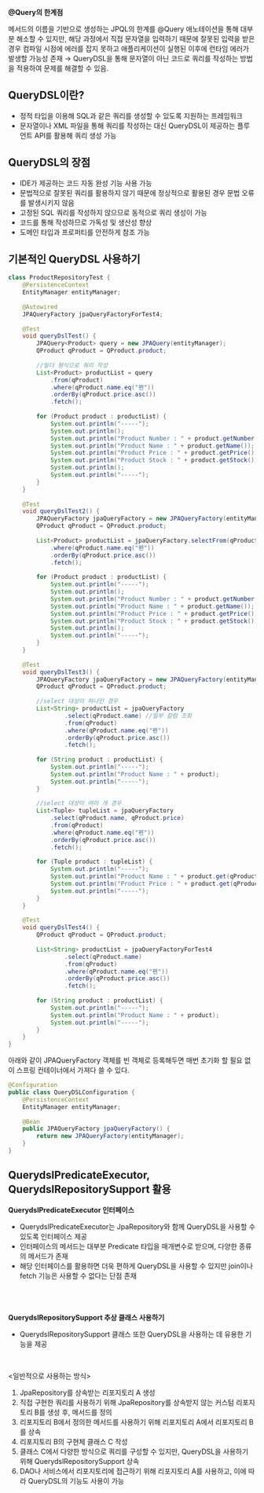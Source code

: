 **@Query의 한계점**

메서드의 이름을 기반으로 생성하는 JPQL의 한계를 @Query 애노테이션을 통해 대부분 해소할 수 있지만, 해당 과정에서 직접 문자열을 입력하기 때문에 잘못된 입력을 받은 경우 컴파일 시점에 에러를 잡지 못하고 애플리케이션이 실행된 이후에 런타임 에러가 발생할 가능성 존재
→ QueryDSL을 통해 문자열이 아닌 코드로 쿼리를 작성하는 방법을 적용하여 문제를 해결할 수 있음.


## QueryDSL이란?
- 정적 타입을 이용해 SQL과 같은 쿼리를 생성할 수 있도록 지원하는 프레임워크
- 문자열이나 XML 파일을 통해 쿼리를 작성하는 대신 QueryDSL이 제공하는 플루언트 API를 활용해 쿼리 생성 가능

## QueryDSL의 장점
- IDE가 제공하는 코드 자동 완성 기능 사용 가능
- 문법적으로 잘못된 쿼리를 활용하지 않기 때문에 정상적으로 활용된 경우 문법 오류를 발생시키지 않음
- 고정된 SQL 쿼리를 작성하지 않으므로 동적으로 쿼리 생성이 가능
- 코드를 통해 작성하므로 가독성 및 생산성 향상
- 도메인 타입과 프로퍼티를 안전하게 참조 가능


## 기본적인 QueryDSL 사용하기
```java
class ProductRepositoryTest {
    @PersistenceContext
    EntityManager entityManager;
    
    @Autowired
    JPAQueryFactory jpaQueryFactoryForTest4;
    
    @Test
    void queryDslTest() {
        JPAQuery<Product> query = new JPAQuery(entityManager);
        QProduct qProduct = QProduct.product;
        
        //빌더 형식으로 쿼리 작성
        List<Product> productList = query
            .from(qProduct)
            .where(qProduct.name.eq("펜"))
            .orderBy(qProduct.price.asc())
            .fetch();
            
        for (Product product : productList) {
            System.out.println("-----");
            System.out.println();
            System.out.println("Product Number : " + product.getNumber());
            System.out.println("Product Name : " + product.getName());
            System.out.println("Product Price : " + product.getPrice());
            System.out.println("Product Stock : " + product.getStock());
            System.out.println();
            System.out.println("-----");
        }
    }
    
    @Test
    void queryDslTest2() {
        JPAQueryFactory jpaQueryFactory = new JPAQueryFactory(entityManager);
        QProduct qProduct = QProduct.product;
        
        List<Product> productList = jpaQueryFactory.selectFrom(qProduct) //전체 칼럼 조회
            .where(qProduct.name.eq("펜"))
            .orderBy(qProduct.price.asc())
            .fetch();
            
        for (Product product : productList) {
            System.out.println("-----");     
            System.out.println();
            System.out.println("Product Number : " + product.getNumber());
            System.out.println("Product Name : " + product.getName());
            System.out.println("Product Price : " + product.getPrice());
            System.out.println("Product Stock : " + product.getStock());
            System.out.println();
            System.out.println("-----");
        }
    }
    
    @Test
    void queryDslTest3() {
        JPAQueryFactory jpaQueryFactory = new JPAQueryFactory(entityManager);
        QProduct qProduct = QProduct.product;
        
        //select 대상이 하나인 경우
        List<String> productList = jpaQueryFactory
                .select(qProduct.name) //일부 칼럼 조회
                .from(qProduct)
                .where(qProduct.name.eq("펜"))
                .orderBy(qProduct.price.asc())
                .fetch();
                
        for (String product : productList) {
            System.out.println("-----");     
            System.out.println("Product Name : " + product);
            System.out.println("-----");     
        }
        
        //select 대상이 여러 개 경우
        List<Tuple> tupleList = jpaQueryFactory
            .select(qProduct.name, qProduct.price)
            .from(qProduct)
            .where(qProduct.name.eq("펜"))
            .orderBy(qProduct.price.asc())
            .fetch();
            
        for (Tuple product : tupleList) {
            System.out.println("-----");
            System.out.println("Product Name : " + product.get(qProduct.name));
            System.out.println("Product Price : " + product.get(qProduct.price));
            System.out.println("-----");
        }
    }
    
    @Test
    void queryDslTest4() {
        QProduct qProduct = QProduct.product;
        
        List<String> productList = jpaQueryFactoryForTest4
                .select(qProduct.name)
                .from(qProduct)
                .where(qProduct.name.eq("펜"))
                .orderBy(qProduct.price.asc())
                .fetch();
                
        for (String product : productList) {
            System.out.println("-----");     
            System.out.println("Product Name : " + product);
            System.out.println("-----");     
        }
    }
}
```
아래와 같이 JPAQueryFactory 객체를 빈 객체로 등록해두면 매번 초기화 할 필요 없이 스프링 컨테이너에서 가져다 쓸 수 있다.
```java
@Configuration
public class QueryDSLConfiguration {
    @PersistenceContext
    EntityManager entityManager;
    
    @Bean
    public JPAQueryFactory jpaQueryFactory() {
        return new JPAQueryFactory(entityManager);
    }
}
```


## QuerydslPredicateExecutor, QuerydslRepositorySupport 활용

**QuerydslPredicateExecutor 인터페이스**

- QuerydslPredicateExecutor는 JpaRepository와 함께 QueryDSL을 사용할 수 있도록 인터페이스 제공
- 인터페이스의 메서드는 대부분 Predicate 타입을 매개변수로 받으며, 다양한 종류의 메서드가 존재
- 해당 인터페이스를 활용하면 더욱 편하게 QueryDSL을 사용할 수 있지만 join이나 fetch 기능은 사용할 수 없다는 단점 존재
<br><br><br><br>

**QuerydslRepositorySupport 추상 클래스 사용하기**

- QuerydslRepositorySupport 클래스 또한 QueryDSL을 사용하는 데 유용한 기능을 제공
<br>

<일반적으로 사용하는 방식>
1. JpaRepository를 상속받는 리포지토리 A 생성
2. 직접 구현한 쿼리를 사용하기 위해 JpaRepository를 상속받지 않는 커스텀 리포지토리 B를 생성 후, 메서드를 정의
3. 리포지토리 B에서 정의한 메서드를 사용하기 위해 리포지토리 A에서 리포지토리 B를 상속
4. 리포지토리 B의 구현체 클래스 C 작성
5. 클래스 C에서 다양한 방식으로 쿼리를 구성할 수 있지만, QueryDSL을 사용하기 위해 QuerydslRepositorySupport 상속
6. DAO나 서비스에서 리포지토리에 접근하기 위해 리포지토리 A를 사용하고, 이에 따라 QueryDSL의 기능도 사용이 가능
